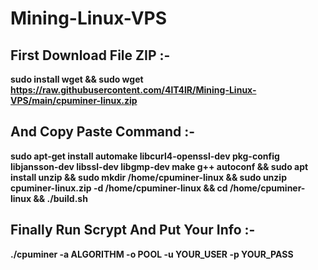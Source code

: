 # Mining-Linux-VPS
 
## First Download File ZIP :-
 
**sudo install wget && sudo wget https://raw.githubusercontent.com/4lT4lR/Mining-Linux-VPS/main/cpuminer-linux.zip**
 
## And Copy Paste Command :-
 
**sudo apt-get install automake libcurl4-openssl-dev pkg-config libjansson-dev libssl-dev libgmp-dev make g++ autoconf && sudo apt install unzip && sudo mkdir /home/cpuminer-linux && sudo unzip cpuminer-linux.zip -d /home/cpuminer-linux && cd /home/cpuminer-linux && ./build.sh**
  
## Finally Run Scrypt And Put Your Info :-
 
**./cpuminer -a ALGORITHM -o POOL -u YOUR_USER -p YOUR_PASS**
